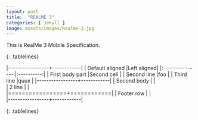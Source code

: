 ```yaml
---
layout: post
title:  "REALME 3"
categories: [ Jekyll ]
image: assets/images/Realme-3.jpg
---
```


This is RealMe 3 Mobile Specification. 


<style>
.tablelines table, .tablelines td, .tablelines th {
        border: 1px solid black;
        }
</style>

{: .tablelines}

|-----------------+------------|
| Default aligned |Left aligned| 
|:---------------:|:----------:|
| First body part |Second cell |
| Second line     |foo         | 
| Third line      |quux        | 
|-----------------+------------|
| Second body     |            |                
| 2 line          |            |               
|=================+============|
| Footer row      |            |              
|-----------------+------------|

{: .tablelines}







